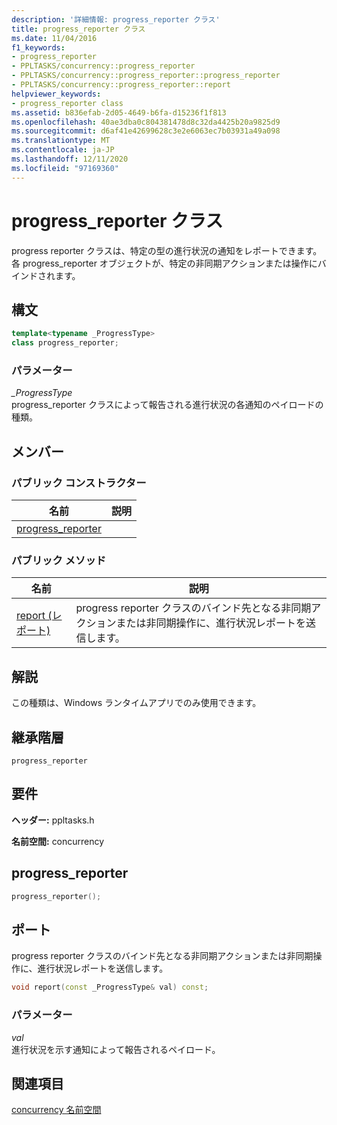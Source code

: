 ```yaml
---
description: '詳細情報: progress_reporter クラス'
title: progress_reporter クラス
ms.date: 11/04/2016
f1_keywords:
- progress_reporter
- PPLTASKS/concurrency::progress_reporter
- PPLTASKS/concurrency::progress_reporter::progress_reporter
- PPLTASKS/concurrency::progress_reporter::report
helpviewer_keywords:
- progress_reporter class
ms.assetid: b836efab-2d05-4649-b6fa-d15236f1f813
ms.openlocfilehash: 40ae3dba0c804381478d8c32da4425b20a9825d9
ms.sourcegitcommit: d6af41e42699628c3e2e6063ec7b03931a49a098
ms.translationtype: MT
ms.contentlocale: ja-JP
ms.lasthandoff: 12/11/2020
ms.locfileid: "97169360"
---
```

# <a name="progress_reporter-class"></a>progress_reporter クラス

progress reporter クラスは、特定の型の進行状況の通知をレポートできます。 各 progress_reporter オブジェクトが、特定の非同期アクションまたは操作にバインドされます。

## <a name="syntax"></a>構文

```cpp
template<typename _ProgressType>
class progress_reporter;
```

### <a name="parameters"></a>パラメーター

*_ProgressType*<br/>
progress_reporter クラスによって報告される進行状況の各通知のペイロードの種類。

## <a name="members"></a>メンバー

### <a name="public-constructors"></a>パブリック コンストラクター

|名前|説明|
|----------|-----------------|
|[progress_reporter](#ctor)||

### <a name="public-methods"></a>パブリック メソッド

|名前|説明|
|----------|-----------------|
|[report (レポート)](#report)|progress reporter クラスのバインド先となる非同期アクションまたは非同期操作に、進行状況レポートを送信します。|

## <a name="remarks"></a>解説

この種類は、Windows ランタイムアプリでのみ使用できます。

## <a name="inheritance-hierarchy"></a>継承階層

`progress_reporter`

## <a name="requirements"></a>要件

**ヘッダー:** ppltasks.h

**名前空間:** concurrency

## <a name="progress_reporter"></a><a name="ctor"></a> progress_reporter

```cpp
progress_reporter();
```

## <a name="report"></a><a name="report"></a> ポート

progress reporter クラスのバインド先となる非同期アクションまたは非同期操作に、進行状況レポートを送信します。

```cpp
void report(const _ProgressType& val) const;
```

### <a name="parameters"></a>パラメーター

*val*<br/>
進行状況を示す通知によって報告されるペイロード。

## <a name="see-also"></a>関連項目

[concurrency 名前空間](concurrency-namespace.md)

